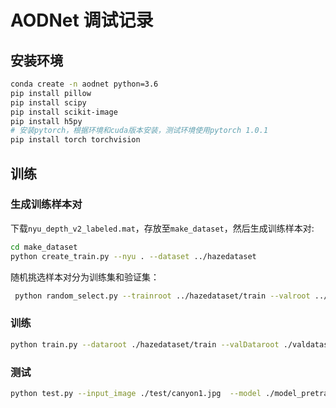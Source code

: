 # AODNet 调试记录

## 安装环境

```bash
conda create -n aodnet python=3.6
pip install pillow
pip install scipy
pip install scikit-image
pip install h5py
# 安装pytorch，根据环境和cuda版本安装，测试环境使用pytorch 1.0.1
pip install torch torchvision
```

## 训练

### 生成训练样本对

下载`nyu_depth_v2_labeled.mat`，存放至`make_dataset`，然后生成训练样本对:

```bash
cd make_dataset
python create_train.py --nyu . --dataset ../hazedataset
```

随机挑选样本对分为训练集和验证集：

```bash
 python random_select.py --trainroot ../hazedataset/train --valroot ../valdataset
```

### 训练

```bash
python train.py --dataroot ./hazedataset/train --valDataroot ./valdataset --cuda
```

### 测试

```bash
python test.py --input_image ./test/canyon1.jpg  --model ./model_pretrained/aodnet.pth --output_filename ./result/canyon1_dehaze.jpg --cuda
```


